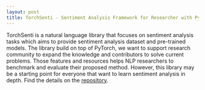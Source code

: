 ```yaml
---
layout: post
title: TorchSenti - Sentiment Analysis Framework for Researcher with PyTorch
---
```


TorchSenti is a natural language library that focuses on sentiment analysis tasks which aims to provide sentiment analysis dataset and pre-trained models. The library build on top of PyTorch, we want to support research community to expand the knowledge and contributors to solve current problems. Those features and resources helps NLP researchers to benchmark and evaluate their proposed method. However, this library may be a starting point for everyone that want to learn sentiment analysis in depth. Find the details on the [repository](https://github.com/jakartaresearch/pytorch-sentiment).